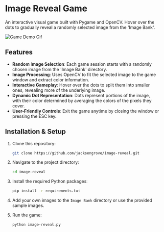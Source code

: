 # Image Reveal Game

An interactive visual game built with Pygame and OpenCV. Hover over the dots to gradually reveal a randomly selected image from the 'Image Bank'.

![Game Demo Gif](<img src="image-reveal-demo.gif?raw=true" width="400">)
 <!-- Replace 'path_to_screenshot.png' with the path to an actual screenshot of your game if you have one -->

## Features

- **Random Image Selection**: Each game session starts with a randomly chosen image from the 'Image Bank' directory.
- **Image Processing**: Uses OpenCV to fit the selected image to the game window and extract color information.
- **Interactive Gameplay**: Hover over the dots to split them into smaller ones, revealing more of the underlying image.
- **Dynamic Dot Representation**: Dots represent portions of the image, with their color determined by averaging the colors of the pixels they cover.
- **User-Friendly Controls**: Exit the game anytime by closing the window or pressing the ESC key.

## Installation & Setup

1. Clone this repository:
   ```bash
   git clone https://github.com/jacksongrove/image-reveal.git
   ```
2. Navigate to the project directory:
   ```bash
   cd image-reveal
   ```
4. Install the required Python packages:
   ```bash
   pip install -r requirements.txt
   ```
5. Add your own images to the `Image Bank` directory or use the provided sample images.
   
6. Run the game: 
   ```bash
   python image-reveal.py
   ```
